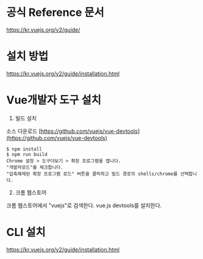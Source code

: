
# 공식 Reference 문서 
https://kr.vuejs.org/v2/guide/

# 설치 방법
https://kr.vuejs.org/v2/guide/installation.html

# Vue개발자 도구 설치 
1. 빌드 설치

소스 다운로드 [https://github.com/vuejs/vue-devtools](https://github.com/vuejs/vue-devtools)

	$ npm install
	$ npm run build
	Chrome 설정 > 도구더보기 > 확장 프로그램을 엽니다.
	"개발자모드"를 체크합니다.
	"압축해제된 확장 프로그램 로드" 버튼을 클릭하고 빌드 경로의 shells/chrome를 선택합니다.

2. 크롬 웹스토어

크롬 웹스토어에서 "vuejs"로 검색한다.
vue.js devtools를 설치한다. 

# CLI 설치
https://kr.vuejs.org/v2/guide/installation.html
